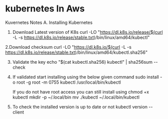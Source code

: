 # kubernetes In Aws
Kuvernetes Notes
A. Installing Kubernetes
 1. Download Latest version of K8s
     curl -LO "https://dl.k8s.io/release/$(curl -L -s https://dl.k8s.io/release/stable.txt)/bin/linux/amd64/kubectl"
     
 2.Download checksum 
     curl -LO "https://dl.k8s.io/$(curl -L -s https://dl.k8s.io/release/stable.txt)/bin/linux/amd64/kubectl.sha256"
     
 3. Validate the key
     echo "$(cat kubectl.sha256)  kubectl" | sha256sum --check
     
 4. If validated start installing using the below given command
     sudo install -o root -g root -m 0755 kubectl /usr/local/bin/kubectl
     
    If you do not have root access you can still install using
     chmod +x kubectl
     mkdir -p ~/.local/bin
    mv ./kubectl ~/.local/bin/kubectl
 5. To check the installed version is up to date or not
     kubectl version --client

